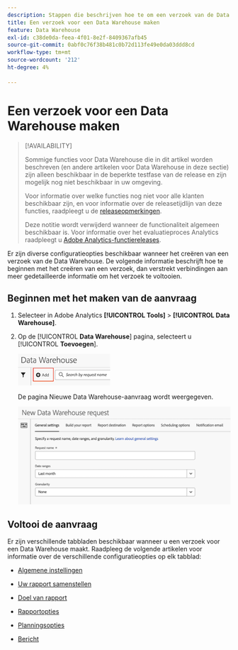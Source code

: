 ```yaml
---
description: Stappen die beschrijven hoe te om een verzoek van de Data Warehouse tot stand te brengen.
title: Een verzoek voor een Data Warehouse maken
feature: Data Warehouse
exl-id: c38de0da-feea-4f01-8e2f-8409367afb45
source-git-commit: 0abf0c76f38b481c0b72d113fe49e0da03ddd8cd
workflow-type: tm+mt
source-wordcount: '212'
ht-degree: 4%

---
```


# Een verzoek voor een Data Warehouse maken

>[!AVAILABILITY]
>
>Sommige functies voor Data Warehouse die in dit artikel worden beschreven (en andere artikelen voor Data Warehouse in deze sectie) zijn alleen beschikbaar in de beperkte testfase van de release en zijn mogelijk nog niet beschikbaar in uw omgeving.
>
>Voor informatie over welke functies nog niet voor alle klanten beschikbaar zijn, en voor informatie over de releasetijdlijn van deze functies, raadpleegt u de [releaseopmerkingen](/help/release-notes/latest.md).
>
>Deze notitie wordt verwijderd wanneer de functionaliteit algemeen beschikbaar is. Voor informatie over het evaluatieproces Analytics raadpleegt u [Adobe Analytics-functiereleases](/help/release-notes/releases.md).

Er zijn diverse configuratieopties beschikbaar wanneer het creëren van een verzoek van de Data Warehouse. De volgende informatie beschrijft hoe te beginnen met het creëren van een verzoek, dan verstrekt verbindingen aan meer gedetailleerde informatie om het verzoek te voltooien.

## Beginnen met het maken van de aanvraag

1. Selecteer in Adobe Analytics **[!UICONTROL Tools]** > **[!UICONTROL Data Warehouse]**.

1. Op de [!UICONTROL **Data Warehouse**] pagina, selecteert u [!UICONTROL **Toevoegen**].

   ![Knop om een verzoek toe te voegen](assets/dw-add-request.png)

   De pagina Nieuwe Data Warehouse-aanvraag wordt weergegeven.

   ![Tabblad Algemene instellingen](assets/dw-general-settings.png)

## Voltooi de aanvraag

Er zijn verschillende tabbladen beschikbaar wanneer u een verzoek voor een Data Warehouse maakt. Raadpleeg de volgende artikelen voor informatie over de verschillende configuratieopties op elk tabblad:

* [Algemene instellingen](/help/export/data-warehouse/create-request/dw-general-settings.md)

* [Uw rapport samenstellen](/help/export/data-warehouse/create-request/dw-request-build-report.md)

* [Doel van rapport](/help/export/data-warehouse/create-request/dw-request-report-destinations.md)

* [Rapportopties](/help/export/data-warehouse/create-request/dw-request-report-options.md)

* [Planningsopties](/help/export/data-warehouse/create-request/dw-request-scheduling.md)

* [Bericht](/help/export/data-warehouse/create-request/dw-request-email.md)
